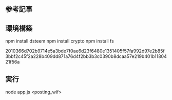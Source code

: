 # 
## 参考記事


## 環境構築


npm install dsteem
npm install crypto
npm install fs




2010366d702b9714e5a3bde7f0ae6d23f6480e1351405f57fa992d97e2b85f3bbf2c45f2a228b409dd871a76d4f2bb3b3c0390b8dcaa57e219b401b1180421f56a

## 実行
node app.js <username> <posting_wif> <file>

